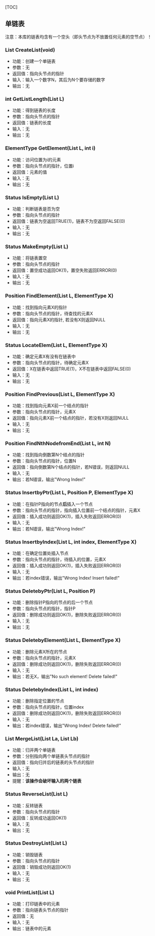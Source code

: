 [TOC]
## 单链表
注意：本库的链表均含有一个空头（即头节点为不放置任何元素的空节点）！

### List CreateList(void)
  + 功能：创建一个单链表
  + 参数：无
  + 返回值：指向头节点的指针
  + 输入：输入一个数字N，其后为N个要存储的数字
  + 输出：无

### int GetListLength(List L)
  + 功能：得到链表的长度
  + 参数：指向头节点的指针
  + 返回值：链表的长度
  + 输入：无
  + 输出：无

### ElementType GetElement(List L, int i)
  + 功能：访问位置为i的元素
  + 参数：指向头节点的指针，位置i
  + 返回值：元素的值
  + 输入：无
  + 输出：无

### Status IsEmpty(List L)
  + 功能：判断链表是否为空
  + 参数：指向头节点的指针
  + 返回值：链表为空返回TRUE(1)，链表不为空返回FALSE(0)
  + 输入：无
  + 输出：无

### Status MakeEmpty(List L)
  + 功能：将链表置空
  + 参数：指向头节点的指针
  + 返回值：置空成功返回OK(1)，置空失败返回ERROR(0)
  + 输入：无
  + 输出：无

### Position FindElement(List L, ElementType X)
  + 功能：找到指向元素X的指针
  + 参数：指向头节点的指针，待查找的元素X
  + 返回值：指向元素X的指针, 若没有X则返回NULL
  + 输入：无
  + 输出：无

### Status LocateElem(List L, ElementType X)
  + 功能：确定元素X有没有在链表中
  + 参数：指向头节点的指针，待确定元素X
  + 返回值：X在链表中返回TRUE(1)，X不在链表中返回FALSE(0)
  + 输入：无
  + 输出：无

### Position FindPrevious(List L, ElementType X)
  + 功能：找到指向元素X前一个结点的指针
  + 参数：指向头节点的指针，元素X
  + 返回值：指向元素X前一个结点的指针，若没有X则返回NULL
  + 输入：无
  + 输出：无

### Position FindNthNodefromEnd(List L, int N)
  + 功能：找到指向倒数第N个结点的指针
  + 参数：指向头节点的指针，位置N
  + 返回值：指向倒数第N个结点的指针，若N错误，则返回NULL
  + 输入：无
  + 输出：若N错误，输出"Wrong Index!"

### Status InsertbyPtr(List L, Position P, ElementType X)
  + 功能：在指针P指向的节点**后**插入一个节点
  + 参数：指向头节点的指针，指向插入位置前一个结点的指针，元素X
  + 返回值：插入成功则返回OK(1)，插入失败返回ERROR(0)
  + 输入：无
  + 输出：若N错误，输出"Wrong Index!"

### Status InsertbyIndex(List L, int index, ElementType X)
  + 功能：在确定位置处插入节点
  + 参数：指向头节点的指针，待插入的位置，元素X
  + 返回值：插入成功则返回OK(1)，插入失败返回ERROR(0)
  + 输入：无
  + 输出：若index错误，输出"Wrong Index!  Insert failed!"

### Status DeletebyPtr(List L, Position P)
  + 功能：删除指针P指向的节点的后一个节点
  + 参数：指向头节点的指针，指针P
  + 返回值：删除成功则返回OK(1)，删除失败返回ERROR(0)
  + 输入：无
  + 输出：无

### Status DeletebyElement(List L, ElementType X)
  + 功能：删除元素X所在的节点
  + 参数：指向头节点的指针，元素X
  + 返回值：删除成功则返回OK(1)，删除失败返回ERROR(0)
  + 输入：无
  + 输出：若无X，输出"No such element! Delete failed!"

### Status DeletebyIndex(List L, int index)
  + 功能：删除指定位置的节点
  + 参数：指向头节点的指针，位置index
  + 返回值：删除成功则返回OK(1)，删除失败返回ERROR(0)
  + 输入：无
  + 输出：若index错误，输出"Wrong Index! Delete failed!"

### List MergeList(List La, List Lb)
  + 功能：归并两个单链表
  + 参数：分别指向两个单链表头节点的指针
  + 返回值：指向归并后的链表的头节点的指针
  + 输入：无
  + 输出：无
  + 提醒：**该操作会破坏输入的两个链表**

### Status ReverseList(List L)
  + 功能：反转链表
  + 参数：指向头节点的指针
  + 返回值：反转成功返回OK(1)
  + 输入：无
  + 输出：无

### Status DestroyList(List L)
  + 功能：销毁链表
  + 参数：指向头节点的指针
  + 返回值：销毁成功则返回OK(1)
  + 输入：无
  + 输出：无

### void PrintList(List L)

  + 功能：打印链表中的元素
  + 参数：指向链表头节点的指针
  + 返回值：无
  + 输入：无
  + 输出：链表中的元素